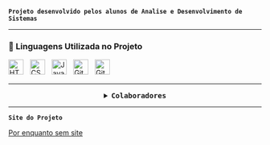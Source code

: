 **`Projeto desenvolvido pelos alunos de Analise e Desenvolvimento de Sistemas`**


---

### 🤖 Linguagens Utilizada no Projeto

<img 
    align="left" 
    alt="HTML"
    title="HTML" 
    width="30px" 
    style="padding-right: 10px;" 
    src="https://cdn.jsdelivr.net/gh/devicons/devicon@latest/icons/html5/html5-original.svg" 
/>
<img 
    align="left" 
    alt="CSS" 
    title="CSS"
    width="30px" 
    style="padding-right: 10px;" 
    src="https://cdn.jsdelivr.net/gh/devicons/devicon@latest/icons/css3/css3-original.svg" 
/>
<img 
    align="left" 
    alt="JavaScript" 
    title="JavaScript"
    width="30px" 
    style="padding-right: 10px;" 
    src="https://cdn.jsdelivr.net/gh/devicons/devicon@latest/icons/javascript/javascript-original.svg" 
/>
<img 
    align="left" 
    alt="Github" 
    title="Github"
    width="30px" 
    style="padding-right: 10px;" 
    src="https://cdn.jsdelivr.net/gh/devicons/devicon@latest/icons/github/github-original.svg" 
/>
<img 
    align="left" 
    alt="Git" 
    title="Git"
    width="30px" 
    style="padding-right: 10px;" 
    src="https://cdn.jsdelivr.net/gh/devicons/devicon@latest/icons/git/git-original.svg" 
/>

<br/>
<br/>

---

<details align="center">  
  <summary>
      <samp>
        <b>Colaboradores</b>
      </samp>
  </summary>
  
<br>

##

<br>

<p align="left"> 
    <a href="https://github.com/rsilvaale?tab=followers">
        <img 
            alt="Alessandro" 
            title="Me siga no GitHub" 
            src="https://custom-icon-badges.demolab.com/github/followers/rsilvaale?color=236ad3&labelColor=1155ba&style=for-the-badge&logo=github&label=Alessandro&logoColor=white"
        />
    </a>
</p>

</details>

---

**`Site do Projeto`**
<br>

<a href="https://github.com/rsilvaale?tab=followers">Por enquanto sem site</a>
